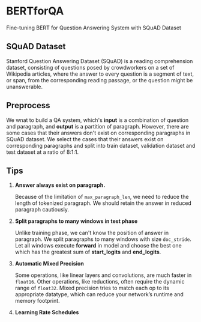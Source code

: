 # BERTforQA
Fine-tuning BERT for Question Answering System with SQuAD Dataset

## SQuAD Dataset
Stanford Question Answering Dataset (SQuAD) is a reading comprehension dataset, consisting of questions posed by crowdworkers 
on a set of Wikipedia articles, where the answer to every question is a segment of text, or span, from the corresponding reading passage, 
or the question might be unanswerable.

## Preprocess
We wnat to build a QA system, which's **input** is a combination of question and paragraph, and **output** is a partition of paragraph.
However, there are some cases that their answers don't exist on corresponding paragraphs in SQuAD dataset. We select the cases that their answers 
exist on corresponding paragraphs and split into train dataset, validation dataset and test dataset at a ratio of 8:1:1. 

## Tips
1. **Answer always exist on paragraph.**

   Because of the limitation of `max_paragraph_len`, we need to reduce the length of tokenized paragraph. We should retain the answer in reduced paragraph
   cautiously.

2. **Split paragraphs to many windows in test phase**

   Unlike training phase, we can't know the position of answer in paragraph. We split paragraphs to many windows with size `doc_stride`.
   Let all windows execute **forward** in model and choose the best one which has the greatest sum of **start_logits** and **end_logits**.
   
3. **Automatic Mixed Precision**

   Some operations, like linear layers and convolutions, are much faster in `float16`. Other operations, like reductions, often require the dynamic range of `float32`. 
   Mixed precision tries to match each op to its appropriate datatype, which can reduce your network’s runtime and memory footprint.

4. **Learning Rate Schedules**



